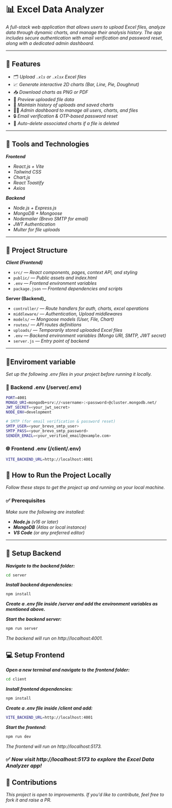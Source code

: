 # 📊 Excel Data Analyzer

_A full-stack web application that allows users to upload Excel files, analyze data through dynamic charts, and manage their analysis history. The app includes secure authentication with email verification and password reset, along with a dedicated admin dashboard._

---
## 🚀 Features

- 🗂 _Upload `.xls` or `.xlsx` Excel files_ 
- 📈 _Generate interactive 2D charts (Bar, Line, Pie, Doughnut)_  
- 📥 _Download charts as PNG or PDF_  
- 📂 _Preview uploaded file data_  
- 📌 _Maintain history of uploads and saved charts_  
- 🧑‍💼 _Admin dashboard to manage all users, charts, and files_  
- 🔒 _Email verification & OTP-based password reset_  
- 🧹 _Auto-delete associated charts if a file is deleted_ 

---

## 🔧 Tools and Technologies

**_Frontend_**
- _React.js + Vite_  
- _Tailwind CSS_  
- _Chart.js_  
- _React Toastify_  
- _Axios_  

**_Backend_**
- _Node.js + Express.js_  
- _MongoDB + Mongoose_  
- _Nodemailer (Brevo SMTP for email)_  
- _JWT Authentication_  
- _Multer for file uploads_  

---
## 📁 Project Structure

**_Client (Frontend)_**  
- `src/` — _React components, pages, context API, and styling_  
- `public/` — _Public assets and index.html_  
- `.env` — _Frontend environment variables_  
- `package.json` — _Frontend dependencies and scripts_  

**Server (Backend)_**  
- `controller/` — _Route handlers for auth, charts, excel operations_  
- `middleware/` — _Authentication, Upload middlewares_  
- `models/` — _Mongoose models (User, File, Chart)_  
- `routes/` — _API routes definitions_  
- `uploads/` — _Temporarily stored uploaded Excel files_  
- `.env` — _Backend environment variables (Mongo URI, SMTP, JWT secret)_  
- `server.js` — _Entry point of backend_  
---


## 🌱Enviroment variable
_Set up the following .env files in your project before running it locally._

### 🔐 Backend .env (/server/.env)
```bash
PORT=4001
MONGO_URI=mongodb+srv://<username>:<password>@cluster.mongodb.net/
JWT_SECRET=<your_jwt_secret>
NODE_ENV=development

# SMTP (for email verification & password reset)
SMTP_USER=<your_brevo_smtp_user>
SMTP_PASS=<your_brevo_smtp_password>
SENDER_EMAIL=<your_verified_email@example.com>
```


### 🌐 Frontend .env (/client/.env)
```bash
VITE_BACKEND_URL=http://localhost:4001
```
## 🧪 How to Run the Project Locally

_Follow these steps to get the project up and running on your local machine._

### ✅ Prerequisites

_Make sure the following are installed:_

- _**Node.js** (v16 or later)_
- _**MongoDB** (Atlas or local instance)_
- _**VS Code** (or any preferred editor)_

---

## 🔧 Setup Backend

_**Navigate to the backend folder:**_

```bash
cd server
```


_**Install backend dependencies:**_
```bash
npm install
```


 _**Create a .env file inside /server and add the environment variables as mentioned above.**_

**_Start the backend server:_**
```bash
npm run server
```
_The backend will run on http://localhost:4001._




## 💻 Setup Frontend

_**Open a new terminal and navigate to the frontend folder:**_
```bash
cd client
```

**_Install frontend dependencies:_**
``` bash 
npm install
```


**_Create a .env file inside /client and add:_**
```bash
VITE_BACKEND_URL=http://localhost:4001
```

**_Start the frontend:_**
```bash
npm run dev
```
_The frontend will run on http://localhost:5173._


### ✅ _Now visit http://localhost:5173 to explore the Excel Data Analyzer app!_
## 🙌 Contributions
_This project is open to improvements. If you'd like to contribute, feel free to fork it and raise a PR._

